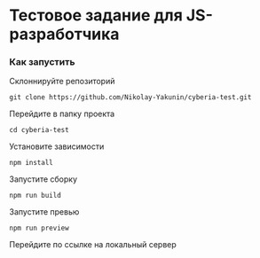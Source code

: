 # Тестовое задание для JS-разработчика

### Как запустить

Склоннируйте репозиторий
``` shell
git clone https://github.com/Nikolay-Yakunin/cyberia-test.git
```

Перейдите в папку проекта
``` shell
cd cyberia-test
```

Установите зависимости
``` shell
npm install
```

Запустите сборку
``` shell
npm run build
```

Запустите превью
``` shell
npm run preview
```

Перейдите по ссылке на локальный сервер
